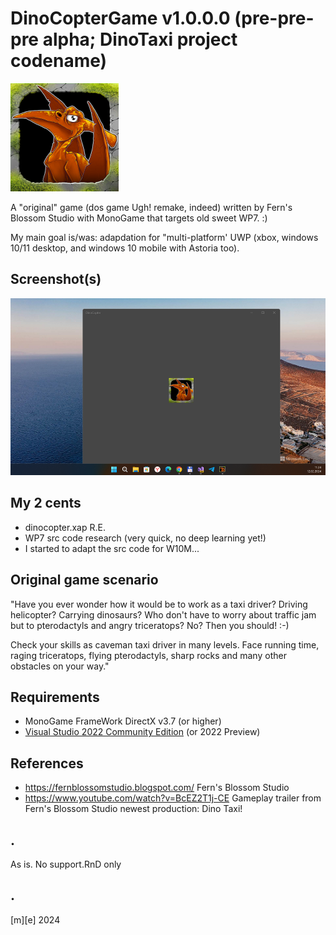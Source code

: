 # DinoCopterGame v1.0.0.0 (pre-pre-pre alpha; DinoTaxi project codename)

![DinoTaxi](Images/logo.png)

A "original" game (dos game Ugh! remake, indeed) written by Fern's Blossom Studio with MonoGame that targets old sweet WP7. :)

My main goal is/was: adapdation for "multi-platform' UWP (xbox, windows 10/11 desktop, and windows 10 mobile with Astoria too).  

## Screenshot(s)

![](Images/shot01.png)

## My 2 cents
- dinocopter.xap R.E.
- WP7 src code research (very quick, no deep learning yet!)
- I started to adapt the src code for W10M... 

## Original game scenario

"Have you ever wonder how it would be to work as a taxi driver? Driving helicopter? Carrying dinosaurs? Who don't have to worry about traffic jam but to pterodactyls and angry triceratops? No? Then you should! :-)

Check your skills as caveman taxi driver in many levels.
Face running time, raging triceratops, flying pterodactyls, sharp rocks and many other obstacles on your way."


## Requirements
* MonoGame FrameWork DirectX v3.7 (or higher)
* [Visual Studio 2022 Community Edition](https://visualstudio.microsoft.com/) (or 2022 Preview)

## References
- https://fernblossomstudio.blogspot.com/ Fern's Blossom Studio 
- https://www.youtube.com/watch?v=BcEZ2T1j-CE Gameplay trailer from Fern's Blossom Studio newest production: Dino Taxi!


## . 
As is. No support.RnD only

## .
[m][e] 2024

